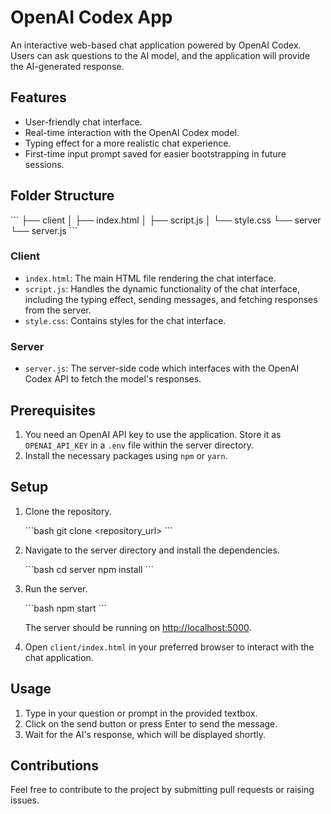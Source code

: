 # OpenAI Codex App

An interactive web-based chat application powered by OpenAI Codex. Users can ask questions to the AI model, and the application will provide the AI-generated response.

## Features

- User-friendly chat interface.
- Real-time interaction with the OpenAI Codex model.
- Typing effect for a more realistic chat experience.
- First-time input prompt saved for easier bootstrapping in future sessions.

## Folder Structure

\```
├── client
│   ├── index.html
│   ├── script.js
│   └── style.css
└── server
    └── server.js
\```

### Client

- `index.html`: The main HTML file rendering the chat interface.
- `script.js`: Handles the dynamic functionality of the chat interface, including the typing effect, sending messages, and fetching responses from the server.
- `style.css`: Contains styles for the chat interface.

### Server

- `server.js`: The server-side code which interfaces with the OpenAI Codex API to fetch the model's responses.

## Prerequisites

1. You need an OpenAI API key to use the application. Store it as `OPENAI_API_KEY` in a `.env` file within the server directory.
2. Install the necessary packages using `npm` or `yarn`.

## Setup

1. Clone the repository.

    \```bash
    git clone <repository_url>
    \```

2. Navigate to the server directory and install the dependencies.

    \```bash
    cd server
    npm install
    \```

3. Run the server.

    \```bash
    npm start
    \```

    The server should be running on [http://localhost:5000](http://localhost:5000).

4. Open `client/index.html` in your preferred browser to interact with the chat application.

## Usage

1. Type in your question or prompt in the provided textbox.
2. Click on the send button or press Enter to send the message.
3. Wait for the AI's response, which will be displayed shortly.

## Contributions

Feel free to contribute to the project by submitting pull requests or raising issues.

